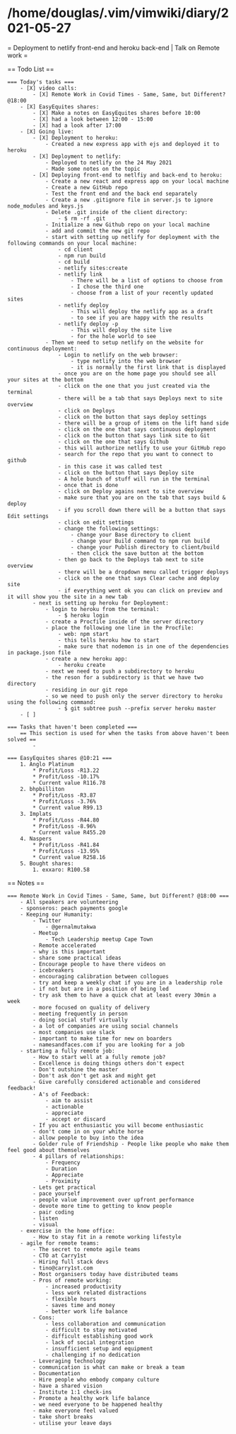 # /home/douglas/.vim/vimwiki/diary/2021-05-27

= Deployment to netlify front-end and heroku back-end | Talk on Remote work =

== Todo List ==

	=== Today's tasks ===
		- [X] video calls:
			- [X] Remote Work in Covid Times - Same, Same, but Different? @18:00
        - [X] EasyEquites shares:
            - [X] Make a notes on EasyEquites shares before 10:00
            - [X] had a look between 12:00 - 15:00
            - [X] had a look after 17:00
		- [X] Going live:
			- [X] Deployment to heroku:
				- Created a new express app with ejs and deployed it to heroku
			- [X] Deployment to netlify:
				- Deployed to netlify on the 24 May 2021
				- Made some notes on the topic
			- [X] Deploying front-end to netlfiy and back-end to heroku:
				- Create a new react and express app on your local machine
				- Create a new GitHub repo
				- Test the front end and the back end separately
				- Create a new .gitignore file in server.js to ignore node_modules and keys.js
				- Delete .git inside of the client directory:
					- $ rm -rf .git
				- Initialize a new Github repo on your local machine
				- add and commit the new git repo
				- start with setting up netlify for deployment with the following commands on your local machine:
					- cd client
					- npm run build
					- cd build
					- netlify sites:create
					- netlify link
						- There will be a list of options to choose from
						- I chose the third one
						- choose from a list of your recently updated sites
					- netlify deploy
						- This will deploy the netlify app as a draft
						- to see if you are happy with the results
					- netlify deploy -p
						- This will deploy the site live
						- for the hole world to see
				- Then we need to setup netlify on the website for continuous deployment:
					- Login to netlify on the web browser:
						- type netlify into the web browser
						- it is normally the first link that is displayed
					- once you are on the home page you should see all your sites at the bottom
					- click on the one that you just created via the terminal
					- there will be a tab that says Deploys next to site overview
					- click on Deploys
					- click on the button that says deploy settings
					- there will be a group of items on the lift hand side
					- click on the one that says continuous deployment
					- click on the button that says link site to Git
					- click on the one that says Github
					- this will authorize netlify to use your GitHub repo
					- search for the repo that you want to connect to github
					- in this case it was called test
					- click on the button that says Deploy site
					- A hole bunch of stuff will run in the terminal
					- once that is done
					- click on Deploy agains next to site overview
					- make sure that you are on the tab that says build & deploy
					- if you scroll down there will be a button that says Edit settings
					- click on edit settings
					- change the following settings:
						- change your Base directory to client
						- change your Build command to npm run build
						- change your Publish directory to client/build
						- then click the save button at the bottom
					- then go back to the Deploys tab next to site overview
					- there will be a dropdown menu called trigger deploys
					- click on the one that says Clear cache and deploy site
					- if everything went ok you can click on preview and it will show you the site in a new tab
			- next is setting up heroku for Deployment:
				- login to heroku from the terminal:
					- $ heroku login
				- create a Procfile inside of the server directory
				- place the following one line in the Procfile:
					- web: npm start
					- this tells heroku how to start
					- make sure that nodemon is in one of the dependencies in package.json file
				- create a new heroku app:
					- heroku create
				- next we need to push a subdirectory to heroku
				- the reson for a subdirectory is that we have two directory
				- residing in our git repo
				- so we need to push only the server directory to heroku using the following command:
					- $ git subtree push --prefix server heroku master
		- [ ] 

	=== Tasks that haven't been completed ===
		== This section is used for when the tasks from above haven't been solved ==
			-

	=== EasyEquites shares @10:21 ===
		1. Anglo Platinum
			* Profit/Loss -R13.22
			* Profit/Loss -10.17%
			* Current value R116.78
		2. bhpbilliton
			* Profit/Loss -R3.87
			* Profit/Loss -3.76%
			* Current value R99.13
		3. Implats
			* Profit/Loss -R44.80
			* Profit/Loss -8.96%
			* Current value R455.20
		4. Naspers
			* Profit/Loss -R41.84
			* Profit/Loss -13.95%
			* Current value R258.16
		5. Bought shares:
			1. exxaro: R100.58

== Notes ==

	=== Remote Work in Covid Times - Same, Same, but Different? @18:00 ===
		- All speakers are volunteering
		- sponseros: peach payments google
		- Keeping our Humanity:
			- Twitter
				- @gernalmutakwa
			- Meetup
				- Tech Leadership meetup Cape Town
			- Remote accelerated
			- why is this important
			- share some practical ideas
			- Encourage people to have there videos on
			- icebreakers
			- encouraging calibration between collogues
			- try and keep a weekly chat if you are in a leadership role
			- if not but are in a position of being led
			- try ask them to have a quick chat at least every 30min a week
			- more focused on quality of delivery
			- meeting frequently in person
			- doing social stuff virtually
			- a lot of companies are using social channels
			- most companies use slack
			- important to make time for new on boarders
			- namesandfaces.com if you are looking for a job
		- starting a fully remote job:
			- How to start well at a fully remote job?
			- Excellence is doing things others don't expect
			- Don't outshine the master
			- Don't ask don't get ask and might get
			- Give carefully considered actionable and considered feedback!
			- A's of Feedback:
				- aim to assist
				- actionable
				- appreciate
				- accept or discard
			- If you act enthusiastic you will become enthusiastic
			- don't come in on your white horse
			- allow people to buy into the idea
			- Golder rule of Friendship - People like people who make them feel good about themselves
			- 4 pillars of relationships:
				- Frequency
				- Duration
				- Appreciate
				- Proximity
			- Lets get practical
			- pace yourself
			- people value improvement over upfront performance
			- devote more time to getting to know people
			- pair coding
			- listen
			- visual
		- exercise in the home office:
			- How to stay fit in a remote working lifestyle
		- agile for remote teams:
			- The secret to remote agile teams
			- CTO at Carry1st
			- Hiring full stack devs
			- tino@carry1st.com
			- Most organisers today have distributed teams
			- Pros of remote working:
				- increased productivity
				- less work related distractions
				- flexible hours
				- saves time and money
				- better work life balance
			- Cons:
				- less collaboration and communication
				- difficult to stay motivated
				- difficult establishing good work
				- lack of social integration
				- insufficient setup and equipment
				- challenging if no dedication
			- Leveraging technology
			- communication is what can make or break a team
			- Documentation
			- Hire people who embody company culture
			- have a shared vision
			- Institute 1:1 check-ins
			- Promote a healthy work life balance
			- we need everyone to be happened healthy
			- make everyone feel valued
			- take short breaks
			- utilise your leave days
